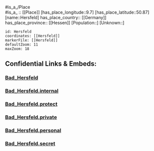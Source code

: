 ﻿---
location: [50.87,9.7] 
mapzoom: [7,12] 
mapmarker: city 
type: City
tags:
- geo/City


SpocWebEntityId: 30917
isDeleted: false
confidential: public

---
#is_a_/Place  
#is_a_ :: [[Place]] 
[has_place_longitude::9.7] 
[has_place_latitude::50.87] 
[name::Hersfeld] 
has_place_country:: [[Germany]]  
has_place_province:: [[Hessen]] 
[Population::] 
[Unknown::] 


```leaflet
id: Hersfeld
coordinates: [[Hersfeld]] 
markerFile: [[Hersfeld]] 
defaultZoom: 11 
maxZoom: 18
```


## Confidential Links & Embeds: 

### [Bad_Hersfeld](/_public/Earth/Continent/Europe/Europe~Central/Germany/Germany~West/Hessen/counties~Hessen/Hersfeld-Rotenburg/cities~Hersfeld-Rotenburg/Bad_Hersfeld.md) 

### [Bad_Hersfeld.internal](/_internal/Earth/Continent/Europe/Europe~Central/Germany/Germany~West/Hessen/counties~Hessen/Hersfeld-Rotenburg/cities~Hersfeld-Rotenburg/Bad_Hersfeld.internal.md) 

### [Bad_Hersfeld.protect](/_protect/Earth/Continent/Europe/Europe~Central/Germany/Germany~West/Hessen/counties~Hessen/Hersfeld-Rotenburg/cities~Hersfeld-Rotenburg/Bad_Hersfeld.protect.md) 

### [Bad_Hersfeld.private](/_private/Earth/Continent/Europe/Europe~Central/Germany/Germany~West/Hessen/counties~Hessen/Hersfeld-Rotenburg/cities~Hersfeld-Rotenburg/Bad_Hersfeld.private.md) 

### [Bad_Hersfeld.personal](/_personal/Earth/Continent/Europe/Europe~Central/Germany/Germany~West/Hessen/counties~Hessen/Hersfeld-Rotenburg/cities~Hersfeld-Rotenburg/Bad_Hersfeld.personal.md) 

### [Bad_Hersfeld.secret](/_secret/Earth/Continent/Europe/Europe~Central/Germany/Germany~West/Hessen/counties~Hessen/Hersfeld-Rotenburg/cities~Hersfeld-Rotenburg/Bad_Hersfeld.secret.md) 
